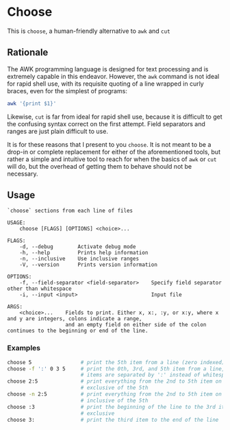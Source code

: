 # Choose

This is `choose`, a human-friendly alternative to `awk` and `cut`

## Rationale

The AWK programming language is designed for text processing and is extremely
capable in this endeavor. However, the `awk` command is not ideal for rapid
shell use, with its requisite quoting of a line wrapped in curly braces, even
for the simplest of programs:

```bash
awk '{print $1}'
```

Likewise, `cut` is far from ideal for rapid shell use, because it is difficult
to get the confusing syntax correct on the first attempt. Field separators and
ranges are just plain difficult to use.

It is for these reasons that I present to you `choose`. It is not meant to be a
drop-in or complete replacement for either of the aforementioned tools, but
rather a simple and intuitive tool to reach for when the basics of `awk` or
`cut` will do, but the overhead of getting them to behave should not be
necessary.

## Usage

```
`choose` sections from each line of files

USAGE:
    choose [FLAGS] [OPTIONS] <choice>...

FLAGS:
    -d, --debug        Activate debug mode
    -h, --help         Prints help information
    -n, --inclusive    Use inclusive ranges
    -V, --version      Prints version information

OPTIONS:
    -f, --field-separator <field-separator>    Specify field separator other than whitespace
    -i, --input <input>                        Input file

ARGS:
    <choice>...    Fields to print. Either x, x:, :y, or x:y, where x and y are integers, colons indicate a range,
                   and an empty field on either side of the colon continues to the beginning or end of the line.
```

### Examples

```bash
choose 5                # print the 5th item from a line (zero indexed)
choose -f ':' 0 3 5     # print the 0th, 3rd, and 5th item from a line, where
                        # items are separated by ':' instead of whitespace
choose 2:5              # print everything from the 2nd to 5th item on the line,
                        # exclusive of the 5th
choose -n 2:5           # print everything from the 2nd to 5th item on the line,
                        # inclusive of the 5th
choose :3               # print the beginning of the line to the 3rd item,
                        # exclusive
choose 3:               # print the third item to the end of the line
```

